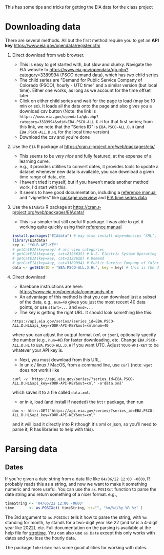 This has some tips and tricks for getting the EIA data for the class project

# Downloading data
There are several methods.  All but the first method require you to get an **API key** https://www.eia.gov/opendata/register.cfm
1. Direct download from web browser.
    - This is easy to get started with, but slow and clunky. Navigate the EIA website to https://www.eia.gov/opendata/qb.php?category=3389994 (PSCO demand data), which has two child series
    - The child series are "Demand for Public Service Company of Colorado (PSCO), hourly - UTC time" and a similar version (but local time). Either one works, as long as we account for the time offset later
    - Click on either child series and wait for the page to load (may be 10 min or so). It loads all the data onto the page and also gives you a download csv button
    (Note: the link is `https://www.eia.gov/opendata/qb.php?category=3389994&sdid=EBA.PSCO-ALL.D.H` for that first series; from this link, we note that the "Series ID" is `EBA.PSCO-ALL.D.H` (and `EBA.PSCO-ALL.D.HL` for the local time version)
    - Download the csv and you're done
2. Use the `EIA` R package at https://cran.r-project.org/web/packages/eia/
    - This seems to be *very nice* and fully featured, at the expense of a learning curve.  
    - e.g., it provides utilities to convert dates, it provides tools to update a dataset whenever new data is available, you can download a given time range of data, etc.
    - I haven't tried it myself, but if you haven't made another method work, I'd start with this. 
    - It seems to have good documentation, including a [reference manual](https://cran.r-project.org/web/packages/eia/eia.pdf) and "vignettes" like [package overview](https://cran.r-project.org/web/packages/eia/vignettes/eia.html) and [EIA time series data](https://cran.r-project.org/web/packages/eia/vignettes/series.html)
3. Use the `EIAdata` R package at https://cran.r-project.org/web/packages/EIAdata/
    - This is a simpler but still useful R package. I was able to get it working quite quickly using their [reference manual](https://cran.r-project.org/web/packages/EIAdata/EIAdata.pdf)
    ```R
    install.packages("EIAdata") # may also install dependencies ‘XML’, ‘xts’, ‘zoo’
    library(EIAdata)
    key <- "YOUR-API-KEY"
    # getCatEIA(key=key) # all view categories
    # getCatEIA(key=key, cat=2123635) # U.S. Electric System Operating Data
    # getCatEIA(key=key, cat=2122628) # Demand
    # getCatEIA(key=key, cat=3389994) # Public Service Company of Colorado (PSCO)
    data <- getEIA(ID = "EBA.PSCO-ALL.D.HL", key = key) # this is the data we want
    ```
4. Direct download
    - Barebone instructions are here: https://www.eia.gov/opendata/commands.php
    - An advantage of this method is that you can download just a subset of the data, e.g., `num=40` gives you just the most recent 40 data points, or use `start=...` and `end=...`
    - The key is getting the right URL.  It should look something like this:

    ```
    https://api.eia.gov/series/?series_id=EBA.PSCO-ALL.D.HL&api_key=YOUR-API-KEY&out=xml&num=40
    ```
    where you can adjust the output format (`xml` or `json`), optionally specify the number (e.g., `num=40`) for faster downloading, etc. Change `EBA.PSCO-ALL.D.HL` to `EBA.PSCO-ALL.D.H` if you want UTC. 
    Adjust `YOUR-API-KEY` to be whatever your API key is.

    - Next, you must download from this URL.  
    - In unix / linux / MacOS, from a command line, use `curl` (note: `wget` does *not* work!) like
     
    ```
    curl -v 'https://api.eia.gov/series/?series_id=EBA.PSCO-ALL.D.HL&api_key=YOUR-API-KEY&out=xml' -o'data.xml'
    ```
    which saves it to a file called `data.xml`.

    - or in `R`, load (and install if needed) the `httr` package, then run
    ```
    doc <- httr::GET("https://api.eia.gov/series/?series_id=EBA.PSCO-ALL.D.HL&api_key=YOUR-API-KEY&out=xml"
    ```
    and it will load it directly into R (though it's xml or json, so you'll need to parse it; R has libraries to help with this).

# Parsing data
## Dates
If you're given a date string from a data file like `04/06/22 12:00 -0600`, R probably reads this as a string, and now we want to make it something numeric and more useful. You can use the `as.POSIXct` function to parse the date string and return something of a nicer format.  e.g.,
```R
timeString <- '04/06/22 12:00 -0600'
time       <- as.POSIXct( timeString, tz="", "%m/%d/%y %R %z" )
```
The 3rd argument to `as.POSIXct` tells it how to parse the string, with `%m` standing for month, `%y` stands for a two-digit year like 22 (and `%Y` is a 4-digit year like 2022), etc.  Full documentation on the parsing is available at the help file for [strptime](https://www.rdocumentation.org/packages/base/versions/3.6.2/topics/strptime).
You can also use `as.Date` except this only works with dates and you lose the hourly data.

The package `lubridate` has some good utilities for working with dates.
